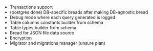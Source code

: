 - Transactions support
- (postgres done) DB-specific breads after making DB-agnostic bread
- Debug mode where each query generated is logged
- Table columns constants builder from schema
- Table types builder from schema
- Bread for JSON file data source
- Encryption
- Migrator and migrations manager (unsure plan)
